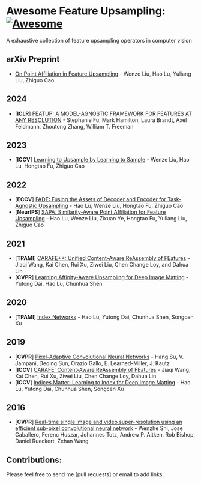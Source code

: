 # Awesome Feature Upsampling: [![Awesome](https://cdn.rawgit.com/sindresorhus/awesome/d7305f38d29fed78fa85652e3a63e154dd8e8829/media/badge.svg)](https://github.com/sindresorhus/awesome)

A exhaustive collection of feature upsampling operators in computer vision

## arXiv Preprint

- [On Point Affiliation in Feature Upsampling](https://arxiv.org/pdf/2307.08198.pdf) - Wenze Liu, Hao Lu, Yuliang Liu, Zhiguo Cao

## 2024

- [**ICLR**] [FEATUP: A MODEL-AGNOSTIC FRAMEWORK FOR FEATURES AT ANY RESOLUTION](https://arxiv.org/pdf/2403.10516.pdf) - Stephanie Fu, Mark Hamilton, Laura Brandt, Axel Feldmann, Zhoutong Zhang, William T. Freeman

## 2023

- [**ICCV**] [Learning to Upsample by Learning to Sample](https://arxiv.org/pdf/2308.15085.pdf) - Wenze Liu, Hao Lu, Hongtao Fu, Zhiguo Cao

## 2022

- [**ECCV**] [FADE: Fusing the Assets of Decoder and Encoder for Task-Agnostic Upsampling](https://arxiv.org/pdf/2207.10392.pdf) - Hao Lu, Wenze Liu, Hongtao Fu, Zhiguo Cao
- [**NeurIPS**] [SAPA: Similarity-Aware Point Affiliation for Feature Upsampling](https://proceedings.neurips.cc/paper_files/paper/2022/file/83ccb398f3ce9c4d137011f36a03c7d4-Paper-Conference.pdf) - Hao Lu, Wenze Liu, Zixuan Ye, Hongtao Fu, Yuliang Liu, Zhiguo Cao

[^_^]:
    - [**ECCV**] [Learning Implicit Feature Alignment Function for Semantic Segmentation](https://arxiv.org/pdf/2206.08655.pdf) - Hanzhe Hu, Yinbo Chen, Jiarui Xu, Shubhankar Borse, Hong Cai, Fatih Porikli, Xiaolong Wang

## 2021

- [**TPAMI**] [CARAFE++: Unified Content-Aware ReAssembly of FEatures](https://arxiv.org/pdf/2012.04733.pdf) - Jiaqi Wang, Kai Chen, Rui Xu, Ziwei Liu, Chen Change Loy, and Dahua Lin
- [**CVPR**] [Learning Affinity-Aware Upsampling for Deep Image Matting](https://arxiv.org/pdf/2011.14288.pdf) - Yutong Dai, Hao Lu, Chunhua Shen

## 2020

- [**TPAMI**] [Index Networks](https://arxiv.org/pdf/1908.09895v2.pdf) - Hao Lu, Yutong Dai, Chunhua Shen, Songcen Xu

## 2019

- [**CVPR**] [Pixel-Adaptive Convolutional Neural Networks](https://arxiv.org/pdf/1904.05373.pdf) - Hang Su, V. Jampani, Deqing Sun, Orazio Gallo, E. Learned-Miller, J. Kautz
- [**ICCV**] [CARAFE: Content-Aware ReAssembly of FEatures](https://arxiv.org/pdf/1905.02188) - Jiaqi Wang, Kai Chen, Rui Xu, Ziwei Liu, Chen Change Loy, Dahua Lin
- [**ICCV**] [Indices Matter: Learning to Index for Deep Image Matting](https://arxiv.org/pdf/1908.00672.pdf) - Hao Lu, Yutong Dai, Chunhua Shen, Songcen Xu

[^_^]:
    - [CVPR] [Fast End-to-End Trainable Guided Filter](https://arxiv.org/pdf/1803.05619.pdf) - Huikai Wu, Shuai Zheng, Junge Zhang, Kaiqi Huang

## 2016
- [**CVPR**] [Real-time single image and video super-resolution using an efficient sub-pixel convolutional neural network](https://www.cv-foundation.org/openaccess/content_cvpr_2016/papers/Shi_Real-Time_Single_Image_CVPR_2016_paper.pdf) - Wenzhe Shi, Jose Caballero, Ferenc Huszar, Johannes Totz, Andrew P. Aitken, Rob Bishop, Daniel Rueckert, Zehan Wang

## Contributions:

Please feel free to send me [pull requests] or email to add links.
